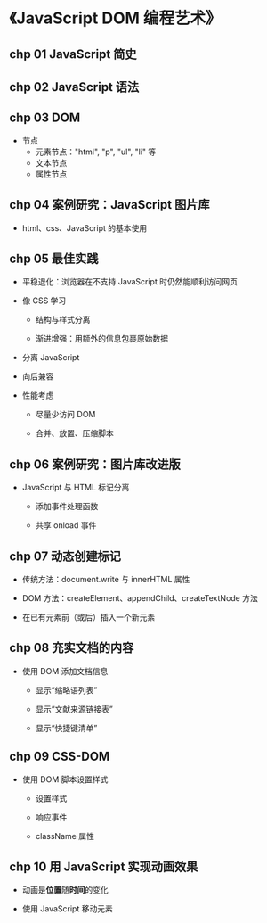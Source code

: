 # 《JavaScript DOM 编程艺术》

## chp 01 JavaScript 简史

## chp 02 JavaScript 语法

## chp 03 DOM

- 节点
  - 元素节点："html", "p", "ul", "li" 等
  - 文本节点
  - 属性节点

## chp 04 案例研究：JavaScript 图片库

- html、css、JavaScript 的基本使用

## chp 05 最佳实践

- 平稳退化：浏览器在不支持 JavaScript 时仍然能顺利访问网页

- 像 CSS 学习

  - 结构与样式分离

  - 渐进增强：用额外的信息包裹原始数据

- 分离 JavaScript

- 向后兼容

- 性能考虑

  - 尽量少访问 DOM

  - 合并、放置、压缩脚本

## chp 06 案例研究：图片库改进版

- JavaScript 与 HTML 标记分离

  - 添加事件处理函数
  
  - 共享 onload 事件

## chp 07 动态创建标记

- 传统方法：document.write 与 innerHTML 属性

- DOM 方法：createElement、appendChild、createTextNode 方法

- 在已有元素前（或后）插入一个新元素

## chp 08 充实文档的内容

- 使用 DOM 添加文档信息

  - 显示“缩略语列表”
  
  - 显示“文献来源链接表”

  - 显示“快捷键清单”

## chp 09 CSS-DOM

- 使用 DOM 脚本设置样式

  - 设置样式
  
  - 响应事件
  
  - className 属性

## chp 10 用 JavaScript 实现动画效果

- 动画是**位置**随**时间**的变化

- 使用 JavaScript 移动元素
